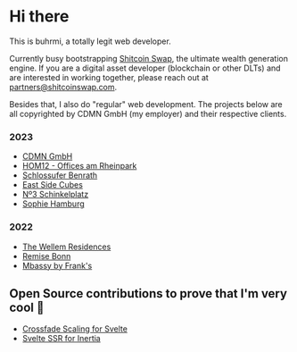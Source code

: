 # Hi there

This is buhrmi, a totally legit web developer.

Currently busy bootstrapping [Shitcoin Swap](https://www.shitcoinswap.com), the ultimate wealth generation engine. If you are a digital asset developer (blockchain or other DLTs) and are interested in working together, please reach out at [partners@shitcoinswap.com](mailto:partners@shitcoinswap.com).

Besides that, I also do "regular" web development. The projects below are all copyrighted by CDMN GmbH (my employer) and their respective clients.

### 2023

- [CDMN GmbH](https://cdmn.de)
- [HOM12 - Offices am Rheinpark](https://www.hom12.de)
- [Schlossufer Benrath](https://www.schlossufer-benrath.de)
- [East Side Cubes](https://www.east-side-cubes.de)
- [Nº3 Schinkelplatz](https://no3-schinkelplatz.cdmn.de/en)
- [Sophie Hamburg](https://sophie.hamburg)

### 2022

- [The Wellem Residences](https://www.thewellemresidences.com)
- [Remise Bonn](https://www.remise-bonn.de)
- [Mbassy by Frank's](https://www.mbassybyfranks.com)

## Open Source contributions to prove that I'm very cool 🫠

- [Crossfade Scaling for Svelte](https://github.com/sveltejs/svelte/pull/3175)
- [Svelte SSR for Inertia](https://github.com/inertiajs/inertia/pull/1349)

